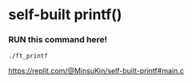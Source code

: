 # self-built printf()

### RUN this command here!

```./ft_printf```

https://replit.com/@MinsuKin/self-built-printf#main.c
